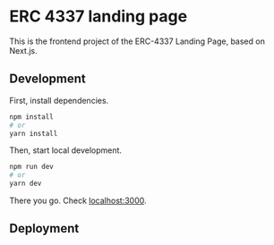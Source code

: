 # ERC 4337 landing page
This is the frontend project of the ERC-4337 Landing Page, based on Next.js.

## Development

First, install dependencies.

```bash
npm install
# or
yarn install
```

Then, start local development.

```bash
npm run dev
# or
yarn dev
```

There you go. Check [localhost:3000](http://localhost:3000).

## Deployment


